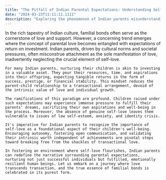 ```yaml
---
title: "The Pitfall of Indian Parental Expectations: Understanding Self-Love Beyond Investment"
date: "2024-03-23T11:11:11.1111"
description: "Exploring the phenomenon of Indian parents misunderstanding self-love and treating their children as investments, expecting returns, rather than fostering genuine emotional bonds."
---
```


In the rich tapestry of Indian culture, familial bonds often serve as the cornerstone of love and support. However, a concerning trend emerges where the concept of parental love becomes entangled with expectations of return on investment. Indian parents, driven by cultural norms and societal pressures, often misconstrue attachment as the sole manifestation of love, inadvertently neglecting the crucial element of self-love.

    For many Indian parents, nurturing their children is akin to investing in a valuable asset. They pour their resources, time, and aspirations into their offspring, expecting tangible returns in the form of success, prestige, or financial stability. This mindset reduces the parent-child relationship to a transactional arrangement, devoid of the intrinsic value of love and individual growth.

    The ramifications of this paradigm are profound. Children raised under such expectations may experience immense pressure to fulfill their parents' dreams, sacrificing their own aspirations and well-being in the process. Moreover, the absence of genuine self-love leaves them vulnerable to issues of low self-esteem, anxiety, and identity crisis.

    It's imperative for Indian parents to recognize the importance of self-love as a foundational aspect of their children's well-being. Encouraging autonomy, fostering open communication, and validating their intrinsic worth independent of achievements are pivotal steps toward breaking free from the shackles of transactional love.

    In fostering an environment where self-love flourishes, Indian parents can redefine the narrative surrounding parental expectations, nurturing not just successful individuals but fulfilled, emotionally resilient human beings. Let us embark on a journey where love transcends transaction, and the true essence of familial bonds is celebrated in its purest form.
